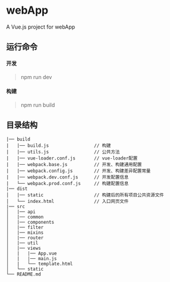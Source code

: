 # webApp
A Vue.js project for webApp

## 运行命令

#### 开发
> npm run dev

#### 构建
> npm run build

## 目录结构

    |── build
    |   |── build.js                 // 构建
    |   |── utils.js                 // 公共方法
    |   |── vue-loader.conf.js       // vue-loader配置
    |   |── webpack.base.js          // 开发、构建通用配置
    |   |── webpack.config.js        // 开发、构建差异配置常量
    |   |── webpack.dev.conf.js      // 开发配置信息
    |   └── webpack.prod.conf.js     // 构建配置信息
    |── dist
    │   |── static                   // 构建后的所有项目公共资源文件
    │   └── index.html               // 入口网页文件
    |── src
    │   |── api
    │   |── common
    │   |── components
    │   |── filter
    │   |── mixins
    │   |── router
    │   |── util
    │   |── views
    │   |   |── App.vue
    │   |   |── main.js
    │   |   └── template.html
    │   └── static
    └── README.md
